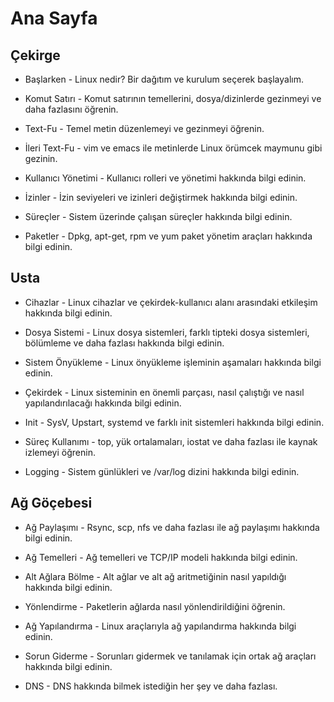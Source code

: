 # Ana Sayfa

## Çekirge

* Başlarken - Linux nedir? Bir dağıtım ve kurulum seçerek başlayalım.

* Komut Satırı - Komut satırının temellerini, dosya/dizinlerde gezinmeyi ve daha fazlasını öğrenin.

* Text-Fu - Temel metin düzenlemeyi ve gezinmeyi öğrenin.

* İleri Text-Fu - vim ve emacs ile metinlerde Linux örümcek maymunu gibi gezinin.

* Kullanıcı Yönetimi - Kullanıcı rolleri ve yönetimi hakkında bilgi edinin.

* İzinler - İzin seviyeleri ve izinleri değiştirmek hakkında bilgi edinin.

* Süreçler - Sistem üzerinde çalışan süreçler hakkında bilgi edinin.

* Paketler - Dpkg, apt-get, rpm ve yum paket yönetim araçları hakkında bilgi edinin.

## Usta

* Cihazlar - Linux cihazlar ve çekirdek-kullanıcı alanı arasındaki etkileşim hakkında bilgi edinin.

* Dosya Sistemi - Linux dosya sistemleri, farklı tipteki dosya sistemleri, bölümleme ve daha fazlası hakkında bilgi edinin.

* Sistem Önyükleme - Linux önyükleme işleminin aşamaları hakkında bilgi edinin.

* Çekirdek - Linux sisteminin en önemli parçası, nasıl çalıştığı ve nasıl yapılandırılacağı hakkında bilgi edinin.

* Init - SysV, Upstart, systemd ve farklı init sistemleri hakkında bilgi edinin.

* Süreç Kullanımı - top, yük ortalamaları, iostat ve daha fazlası ile kaynak izlemeyi öğrenin.

* Logging - Sistem günlükleri ve /var/log dizini hakkında bilgi edinin.

## Ağ Göçebesi

* Ağ Paylaşımı - Rsync, scp, nfs ve daha fazlası ile ağ paylaşımı hakkında bilgi edinin.

* Ağ Temelleri - Ağ temelleri ve TCP/IP modeli hakkında bilgi edinin.

* Alt Ağlara Bölme - Alt ağlar ve alt ağ aritmetiğinin nasıl yapıldığı hakkında bilgi edinin.

* Yönlendirme - Paketlerin ağlarda nasıl yönlendirildiğini öğrenin.

* Ağ Yapılandırma - Linux araçlarıyla ağ yapılandırma hakkında bilgi edinin.

* Sorun Giderme - Sorunları gidermek ve tanılamak için ortak ağ araçları hakkında bilgi edinin.

* DNS - DNS hakkında bilmek istediğin her şey ve daha fazlası.
